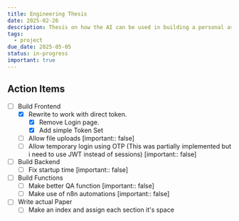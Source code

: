 ```yaml
---
title: Engineering Thesis
date: 2025-02-26
description: Thesis on how the AI can be used in building a personal assistant
tags:
  - project
due_date: 2025-05-05
status: in-progress
important: true
---
```


## Action Items

- [ ] Build Frontend
    - [x] Rewrite to work with direct token.
        - [x] Remove Login page.
        - [x] Add simple Token Set
    - [ ] Allow file uploads [important:: false]
    - [ ] Allow temporary login using OTP (This was partially implemented but i need to use JWT instead of sessions) [important:: false]
- [ ] Build Backend
    - [ ] Fix startup time [important:: false]
- [ ] Build Functions
    - [ ] Make better QA function [important:: false]
    - [ ] Make use of n8n automations [important:: false]
- [ ] Write actual Paper
    - [ ] Make an index and assign each section it's space
